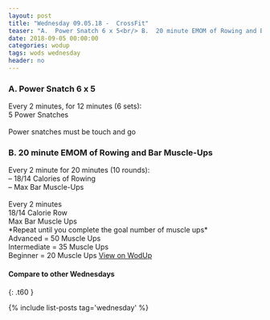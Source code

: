 ```yaml
---
layout: post
title: "Wednesday 09.05.18 -  CrossFit"
teaser: "A.  Power Snatch 6 x 5<br/> B.  20 minute EMOM of Rowing and Bar Muscle-Ups"
date: 2018-09-05 00:00:00
categories: wodup
tags: wods wednesday
header: no
---
```



<h3>A.  Power Snatch 6 x 5</h3>
Every 2 minutes, for 12 minutes (6 sets):<br/>5 Power Snatches<br/><br/>Power snatches must be touch and go
<h3>B.  20 minute EMOM of Rowing and Bar Muscle-Ups</h3>
Every 2 minute for 20 minutes (10 rounds):<br/>– 18/14 Calories of Rowing<br/>– Max Bar Muscle-Ups<br/><br/>Every 2 minutes<br/>
18/14 Calorie Row<br/>
Max Bar Muscle Ups<br/>
*Repeat until you complete the goal number of muscle ups*<br/>
Advanced = 50 Muscle Ups<br/>
Intermediate = 35 Muscle Ups<br/>
Beginner = 20 Muscle Ups
<a href="https://www.wodup.com/gyms/asphodel/wods/9059" target="blank">View on WodUp</a>


#### Compare to other Wednesdays
{: .t60 }

{% include list-posts tag='wednesday' %}